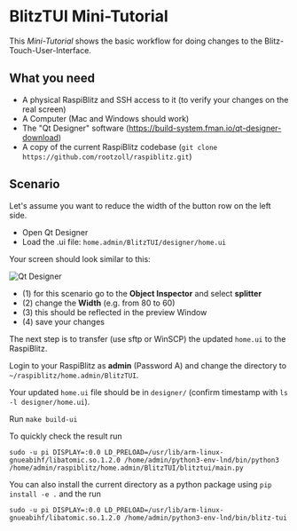 # BlitzTUI Mini-Tutorial

This *Mini-Tutorial* shows the basic workflow for doing changes to the Blitz-Touch-User-Interface.

## What you need

* A physical RaspiBlitz and SSH access to it (to verify your changes on the real screen)
* A Computer (Mac and Windows should work)
* The "Qt Designer" software (https://build-system.fman.io/qt-designer-download)
* A copy of the current RaspiBlitz codebase (`git clone https://github.com/rootzoll/raspiblitz.git`)

## Scenario

Let's assume you want to reduce the width of the button row on the left side.

* Open Qt Designer
* Load the .ui file: `home.admin/BlitzTUI/designer/home.ui`

Your screen should look similar to this:

![Qt Designer](images/QtDesigner.png)

* (1) for this scenario go to the **Object Inspector** and select **splitter**
* (2) change the **Width** (e.g. from 80 to 60)
* (3) this should be reflected in the preview Window
* (4) save your changes

The next step is to transfer (use sftp or WinSCP) the updated `home.ui` to the RaspiBlitz.

Login to your RaspiBlitz as **admin** (Password A) and change the directory to `~/raspiblitz/home.admin/BlitzTUI`.

Your updated `home.ui` file should be in `designer/` (confirm timestamp with `ls -l designer/home.ui`).

Run `make build-ui`

To quickly check the result run

```
sudo -u pi DISPLAY=:0.0 LD_PRELOAD=/usr/lib/arm-linux-gnueabihf/libatomic.so.1.2.0 /home/admin/python3-env-lnd/bin/python3 /home/admin/raspiblitz/home.admin/BlitzTUI/blitztui/main.py
```

You can also install the current directory as a python package using `pip install -e .` and the run

```
sudo -u pi DISPLAY=:0.0 LD_PRELOAD=/usr/lib/arm-linux-gnueabihf/libatomic.so.1.2.0 /home/admin/python3-env-lnd/bin/blitz-tui
```

